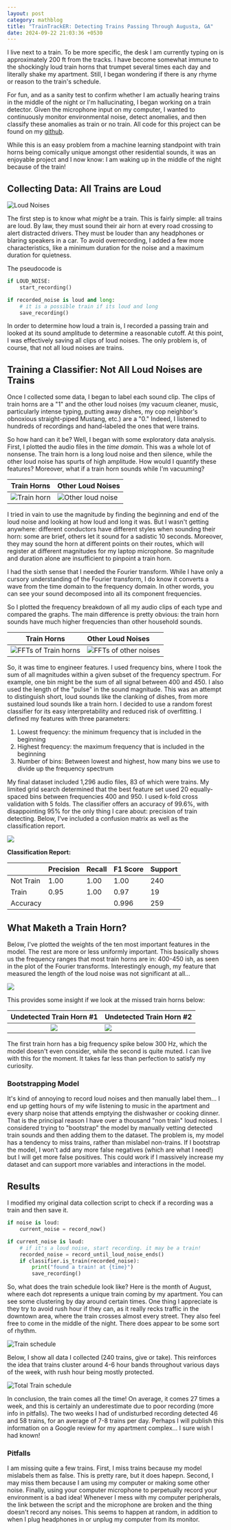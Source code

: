```yaml
---
layout: post
category: mathblog
title: "TrainTrackER: Detecting Trains Passing Through Augusta, GA"
date: 2024-09-22 21:03:36 +0530
---
```

I live next to a train. To be more specific, the desk I am currently typing on is approximately 200 ft from the tracks. I have become somewhat immune to the shockingly loud train horns that trumpet several times each day and literally shake my apartment. Still, I began wondering if there is any rhyme or reason to the train's schedule. 

For fun, and as a sanity test to confirm whether I am actually hearing trains in the middle of the night or I'm hallucinating, I began working on a train detector. Given the microphone input on my computer, I wanted to continuously monitor environmental noise, detect anomalies, and then classify these anomalies as train or no train. All code for this project can be found on my [github](https://github.com/jschless/trainTrackER).

While this is an easy problem from a machine learning standpoint with train horns being comically unique amongst other residential sounds, it was an enjoyable project and I now know: I am waking up in the middle of the night because of the train!

## Collecting Data: All Trains are Loud

![Loud Noises](/assets/trainTrackER/loud_noises.gif)

The first step is to know what *might* be a train. This is fairly simple: all trains are loud. By law, they must sound their air horn at every road crossing to alert distracted drivers. They must be louder than any headphones or blaring speakers in a car. To avoid overrecording, I added a few more characteristics, like a minimum duration for the noise and a maximum duration for quietness. 

The pseudocode is 

```python
if LOUD_NOISE:
	start_recording()

if recorded_noise is loud and long:
	# it is a possible train if its loud and long
	save_recording() 	
```

In order to determine how loud a train is, I recorded a passing train and looked at its sound amplitude to determine a reasonable cutoff. At this point, I was effectively saving all clips of loud noises. The only problem is, of course, that not all loud noises are trains.

## Training a Classifier: Not All Loud Noises are Trains

Once I collected some data, I began to label each sound clip. The clips of train horns are a "1" and the other loud noises (my vacuum cleaner, music, particularly intense typing, putting away dishes, my cop neighbor's obnoxious straight-piped Mustang, etc.) are a "0." Indeed, I listened to hundreds of recordings and hand-labeled the ones that were trains.

So how hard can it be? Well, I began with some exploratory data analysis. First, I plotted the audio files in the *time domain*. This was a whole lot of nonsense. The train horn is a long loud noise and then silence, while the other loud noise has spurts of high amplitude. How would I quantify these features? Moreover, what if a train horn sounds while I'm vacuuming?

| Train Horns | Other Loud Noises | 
| :---------: | :---------------- |
| ![Train horn](/assets/trainTrackER/train_timedomain.png)| ![Other loud noise](/assets/trainTrackER/not_train_timedomain.png)              |
 
I tried in vain to use the magnitude by finding the beginning and end of the loud noise and looking at how loud and long it was. But I wasn't getting anywhere: different conductors have different styles when sounding their horn: some are brief, others let it sound for a sadistic 10 seconds. Moreover, they may sound the horn at different points on their routes, which will register at different magnitudes for my laptop microphone. So magnitude and duration alone are insufficient to pinpoint a train horn. 

I had the sixth sense that I needed the Fourier transform. While I have only a cursory understanding of the Fourier transform, I do know it converts a wave from the time domain to the frequency domain. In other words, you can see your sound decomposed into all its component frequencies. 

So I plotted the frequency breakdown of all my audio clips of each type and compared the graphs. The main difference is pretty obvious: the train horn sounds have much higher frequencies than other household sounds. 

| Train Horns | Other Loud Noises | 
| :---------: | :---------------- |
| ![FFTs of Train horns](/assets/trainTrackER/train_freqdomain.png)| ![FFTs of other noises](/assets/trainTrackER/not_train_freqdomain.png)              |

So, it was time to engineer features. I used frequency bins, where I took the sum of all magnitudes within a given subset of the frequency spectrum. For example, one bin might be the sum of all signal between 400 and 450. I also used the length of the "pulse" in the sound magnitude. This was an attempt to distinguish short, loud sounds like the clanking of dishes, from more sustained loud sounds like a train horn. I decided to use a random forest classifier for its easy interpretability and reduced risk of overfitting. I defined my features with three parameters:

1. Lowest frequency: the minimum frequency that is included in the beginning 
2. Highest frequency: the maximum frequency that is included in the beginning 
3. Number of bins: Between lowest and highest, how many bins we use to divide up the frequency spectrum

My final dataset included 1,296 audio files, 83 of which were trains. My limited grid search determined that the best feature set used 20 equally-spaced bins between frequencies 400 and 950. I used k-fold cross validation with 5 folds. The classifier offers an accuracy of 99.6%, with disappointing 95% for the only thing I care about: precision of train detecting. Below, I've included a confusion matrix as well as the  classification report.  

![](/assets/trainTrackER/conf_matrix.png)  

**Classification Report:**

| | Precision | Recall |  F1 Score | Support |  
| ---- | ---|  --- | ---- | ----- |
| Not Train |       1.00   |   1.00     |  1.00 |  240 |
| Train |     0.95    |  1.00 |      0.97 |    19  |
| Accuracy |  | | 0.996 | 259 |

## What Maketh a Train Horn?
Below, I've plotted the weights of the ten most important features in the model. The rest are more or less uniformly important. This basically shows us the frequency ranges that most train horns are in: 400-450 ish, as seen in the plot of the Fourier transforms. Interestingly enough, my feature that measured the length of the loud noise was not significant at all...  

![](/assets/trainTrackER/feature_importances.png)  

This provides some insight if we look at the missed train horns below:

| Undetected Train Horn #1| Undetected Train Horn #2 | 
| :---------: | :---------------- |
| ![](/assets/trainTrackER/train_horn_20240817_114349.png)| ![](/assets/trainTrackER/train_horn_20240326_223518.png)   |

The first train horn has a big frequency spike below 300 Hz, which the model doesn't even consider, while the second is quite muted. I can live with this for the moment. It takes far less than perfection to satisfy my curiosity. 

### Bootstrapping Model
It's kind of annoying to record loud noises and then manually label them... I end up getting hours of my wife listening to music in the apartment and every sharp noise that attends emptying the dishwasher or cooking dinner. That is the principal reason I have over a thousand "non train" loud noises. I considered trying to "bootstrap" the model by manually vetting detected train sounds and then adding them to the dataset. The problem is, my model has a tendency to miss trains, rather than mislabel non-trains. If I bootstrap the model, I won't add any more false negatives (which are what I need!) but I will get more false positives. This could work if I massively increase my dataset and can support more variables and interactions in the model.


## Results
I modified my original data collection script to check if a recording was a train and then save it.

```python
if noise is loud:
	current_noise = record_now()

if current_noise is loud:
	# if it's a loud noise, start recording. it may be a train!
	recorded_noise = record_until_loud_noise_ends()
	if classifier.is_train(recorded_noise):
		print("found a train! at {time}")
		save_recording() 
```

So, what does the train schedule look like? Here is the month of August, where each dot represents a unique train coming by my apartment. You can see some clustering by day around certain times. One thing I appreciate is they try to avoid rush hour if they can, as it really recks traffic in the downtown area, where the train crosses almost every street. They also feel free to come in the middle of the night. There does appear to be some sort of rhythm.

![Train schedule](/assets/trainTrackER/typical_train_schedule.png)

Below, I show all data I collected (240 trains, give or take). This reinforces the idea that trains cluster around 4-6 hour bands throughout various days of the week, with rush hour being mostly protected. 

![Total Train schedule](/assets/trainTrackER/running_train_schedule.png)

In conclusion, the train comes all the time! On average, it comes 27 times a week, and this is certainly an underestimate due to poor recording (more info in pitfalls). The two weeks I had of undisturbed recording detected 46 and 58 trains, for an average of 7-8 trains per day. Perhaps I will publish this information on a Google review for my apartment complex... I sure wish I had known!

### Pitfalls
I am missing quite a few trains. First, I miss trains because my model mislabels them as false. This is pretty rare, but it does hapepn. Second, I may miss them because I am using my computer or making some other noise. Finally, using your computer microphone to perpetually record your environment is a bad idea! Whenever I mess with my computer peripherals, the link between the script and the microphone are broken and the thing doesn't record any noises. This seems to happen at random, in addition to when I plug headphones in or unplug my computer from its monitor. 
